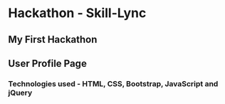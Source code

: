 # Hackathon - Skill-Lync
## My First Hackathon
## User Profile Page
### Technologies used - HTML, CSS, Bootstrap, JavaScript and jQuery
